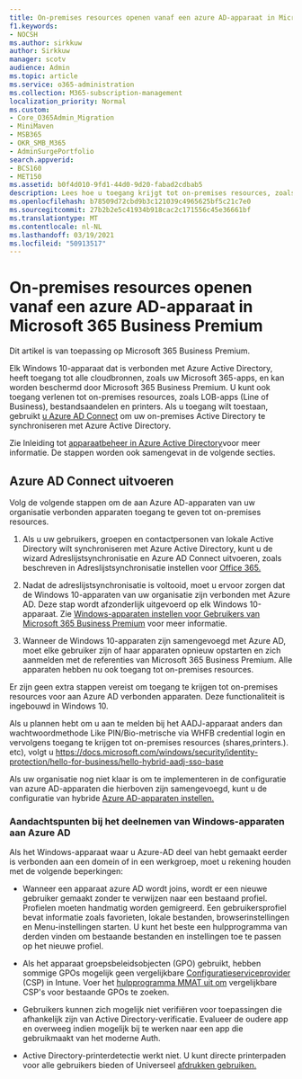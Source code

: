 ```yaml
---
title: On-premises resources openen vanaf een azure AD-apparaat in Microsoft 365 Business
f1.keywords:
- NOCSH
ms.author: sirkkuw
author: Sirkkuw
manager: scotv
audience: Admin
ms.topic: article
ms.service: o365-administration
ms.collection: M365-subscription-management
localization_priority: Normal
ms.custom:
- Core_O365Admin_Migration
- MiniMaven
- MSB365
- OKR_SMB_M365
- AdminSurgePortfolio
search.appverid:
- BCS160
- MET150
ms.assetid: b0f4d010-9fd1-44d0-9d20-fabad2cdbab5
description: Lees hoe u toegang krijgt tot on-premises resources, zoals zakelijke apps, bestandsaandelen en printers vanaf een Azure Active Directory-apparaat dat is aangesloten bij Windows 10.
ms.openlocfilehash: b78509d72cbd9b3c121039c4965625bf5c21c7e0
ms.sourcegitcommit: 27b2b2e5c41934b918cac2c171556c45e36661bf
ms.translationtype: MT
ms.contentlocale: nl-NL
ms.lasthandoff: 03/19/2021
ms.locfileid: "50913517"
---
```

# <a name="access-on-premises-resources-from-an-azure-ad-joined-device-in-microsoft-365-business-premium"></a>On-premises resources openen vanaf een azure AD-apparaat in Microsoft 365 Business Premium

Dit artikel is van toepassing op Microsoft 365 Business Premium.

Elk Windows 10-apparaat dat is verbonden met Azure Active Directory, heeft toegang tot alle cloudbronnen, zoals uw Microsoft 365-apps, en kan worden beschermd door Microsoft 365 Business Premium. U kunt ook toegang verlenen tot on-premises resources, zoals LOB-apps (Line of Business), bestandsaandelen en printers. Als u toegang wilt toestaan, gebruikt [u Azure AD Connect](/azure/active-directory/connect/active-directory-aadconnect) om uw on-premises Active Directory te synchroniseren met Azure Active Directory. 

Zie Inleiding tot [apparaatbeheer in Azure Active Directory](/azure/active-directory/device-management-introduction)voor meer informatie.
De stappen worden ook samengevat in de volgende secties.
 
## <a name="run-azure-ad-connect"></a>Azure AD Connect uitvoeren

Volg de volgende stappen om de aan Azure AD-apparaten van uw organisatie verbonden apparaten toegang te geven tot on-premises resources.
  
1. Als u uw gebruikers, groepen en contactpersonen van lokale Active Directory wilt synchroniseren met Azure Active Directory, kunt u de wizard Adreslijstsynchronisatie en Azure AD Connect uitvoeren, zoals beschreven in Adreslijstsynchronisatie instellen voor [Office 365.](../enterprise/set-up-directory-synchronization.md)
    
2. Nadat de adreslijstsynchronisatie is voltooid, moet u ervoor zorgen dat de Windows 10-apparaten van uw organisatie zijn verbonden met Azure AD. Deze stap wordt afzonderlijk uitgevoerd op elk Windows 10-apparaat. Zie [Windows-apparaten instellen voor Gebruikers van Microsoft 365 Business Premium](set-up-windows-devices.md) voor meer informatie. 
    
3. Wanneer de Windows 10-apparaten zijn samengevoegd met Azure AD, moet elke gebruiker zijn of haar apparaten opnieuw opstarten en zich aanmelden met de referenties van Microsoft 365 Business Premium. Alle apparaten hebben nu ook toegang tot on-premises resources.
    
Er zijn geen extra stappen vereist om toegang te krijgen tot on-premises resources voor aan Azure AD verbonden apparaten. Deze functionaliteit is ingebouwd in Windows 10. 

Als u plannen hebt om u aan te melden bij het AADJ-apparaat anders dan wachtwoordmethode Like PIN/Bio-metrische via WHFB credential login en vervolgens toegang te krijgen tot on-premises resources (shares,printers.). etc), volgt u https://docs.microsoft.com/windows/security/identity-protection/hello-for-business/hello-hybrid-aadj-sso-base
  
Als uw organisatie nog niet klaar is om te implementeren in de configuratie van azure AD-apparaten die hierboven zijn samengevoegd, kunt u de configuratie van hybride [Azure AD-apparaten instellen.](manage-windows-devices.md)
  
### <a name="considerations-when-you-join-windows-devices-to-azure-ad"></a>Aandachtspunten bij het deelnemen van Windows-apparaten aan Azure AD

Als het Windows-apparaat waar u Azure-AD deel van hebt gemaakt eerder is verbonden aan een domein of in een werkgroep, moet u rekening houden met de volgende beperkingen:
  
- Wanneer een apparaat azure AD wordt joins, wordt er een nieuwe gebruiker gemaakt zonder te verwijzen naar een bestaand profiel. Profielen moeten handmatig worden gemigreerd. Een gebruikersprofiel bevat informatie zoals favorieten, lokale bestanden, browserinstellingen en Menu-instellingen starten. U kunt het beste een hulpprogramma van derden vinden om bestaande bestanden en instellingen toe te passen op het nieuwe profiel.

- Als het apparaat groepsbeleidsobjecten (GPO) gebruikt, hebben sommige GPOs mogelijk geen vergelijkbare [Configuratieserviceprovider](/windows/configuration/provisioning-packages/how-it-pros-can-use-configuration-service-providers) (CSP) in Intune. Voer het [hulpprogramma MMAT uit om](https://www.microsoft.com/download/details.aspx?id=45520) vergelijkbare CSP's voor bestaande GPOs te zoeken.

- Gebruikers kunnen zich mogelijk niet verifiëren voor toepassingen die afhankelijk zijn van Active Directory-verificatie. Evalueer de oudere app en overweeg indien mogelijk bij te werken naar een app die gebruikmaakt van het moderne Auth.

- Active Directory-printerdetectie werkt niet. U kunt directe printerpaden voor alle gebruikers bieden of Universeel [afdrukken gebruiken.](/universal-print/)